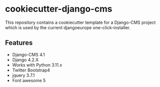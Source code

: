 # cookiecutter-django-cms
This repository contains a cookiecutter template for a Django-CMS project which is used by the current djangoeurope one-click-installer.

## Features
* Django-CMS 4.1
* Django 4.2.X
* Works with Python 3.11.x
* Twitter Bootstrap4
* jquery 3.7.1
* Font awesome 5
